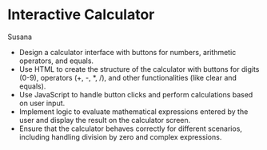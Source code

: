 # Interactive Calculator

 Susana

- Design a calculator interface with buttons for numbers, arithmetic operators, and equals.
- Use HTML to create the structure of the calculator with buttons for digits (0-9), operators (+, -, *, /), and other functionalities (like clear and equals).
- Use JavaScript to handle button clicks and perform calculations based on user input.
- Implement logic to evaluate mathematical expressions entered by the user and display the result on the calculator screen.
- Ensure that the calculator behaves correctly for different scenarios, including handling division by zero and complex expressions.
